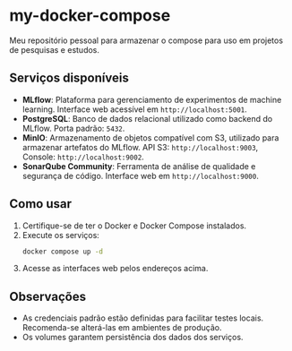 # my-docker-compose

Meu repositório pessoal para armazenar o compose para uso em projetos de pesquisas e estudos.

## Serviços disponíveis

- **MLflow**: Plataforma para gerenciamento de experimentos de machine learning. Interface web acessível em `http://localhost:5001`.
- **PostgreSQL**: Banco de dados relacional utilizado como backend do MLflow. Porta padrão: `5432`.
- **MinIO**: Armazenamento de objetos compatível com S3, utilizado para armazenar artefatos do MLflow. API S3: `http://localhost:9003`, Console: `http://localhost:9002`.
- **SonarQube Community**: Ferramenta de análise de qualidade e segurança de código. Interface web em `http://localhost:9000`.

## Como usar

1. Certifique-se de ter o Docker e Docker Compose instalados.
2. Execute os serviços:
   ```sh
   docker compose up -d
   ```
3. Acesse as interfaces web pelos endereços acima.

## Observações

- As credenciais padrão estão definidas para facilitar testes locais. Recomenda-se alterá-las em ambientes de produção.
- Os volumes garantem persistência dos dados dos serviços.
